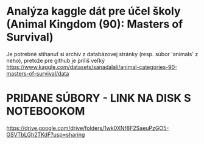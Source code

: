 # Analýza kaggle dát pre účel školy (Animal Kingdom (90): Masters of Survival)


Je potrebné stihanuť si archiv z databázovej stránky (resp. súbor 'animals' z neho), pretože pre github je príliš veľký
https://www.kaggle.com/datasets/sanadalali/animal-categories-90-masters-of-survival/data




# PRIDANE SÚBORY - LINK NA DISK S NOTEBOOKOM 
https://drive.google.com/drive/folders/1wk0XNf8F2SaeuPzGO5-GSVTbLGh2TKdF?usp=sharing
